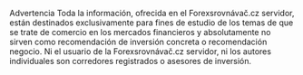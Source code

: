 <span class="badge">Advertencia</span> Toda la información, ofrecida en el Forexsrovnávač.cz servidor, están destinados exclusivamente para fines de estudio de los temas de que se trate de comercio en los mercados financieros y absolutamente no sirven como recomendación de inversión concreta o recomendación negocio. Ni el usuario de la Forexsrovnávač.cz servidor, ni los autores individuales son corredores registrados o asesores de inversión.